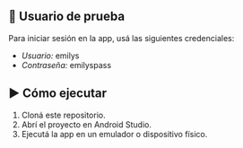 ## 🔑 Usuario de prueba

Para iniciar sesión en la app, usá las siguientes credenciales:

- *Usuario:* emilys  
- *Contraseña:* emilyspass

## ▶ Cómo ejecutar

1. Cloná este repositorio.
2. Abrí el proyecto en Android Studio.
3. Ejecutá la app en un emulador o dispositivo físico.
